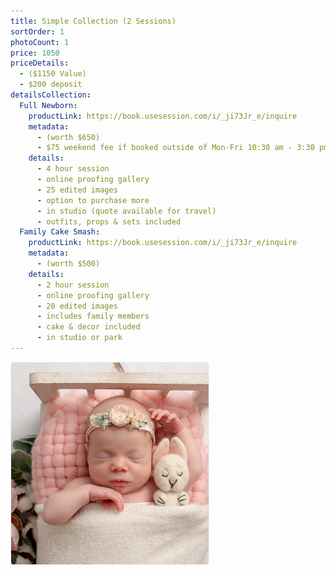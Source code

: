 ```yaml
---
title: Simple Collection (2 Sessions)
sortOrder: 1
photoCount: 1
price: 1050
priceDetails:
  - ($1150 Value)
  - $200 deposit
detailsCollection:
  Full Newborn:
    productLink: https://book.usesession.com/i/_ji73Jr_e/inquire
    metadata:
      - (worth $650)
      - $75 weekend fee if booked outside of Mon-Fri 10:30 am - 3:30 pm
    details:
      - 4 hour session
      - online proofing gallery
      - 25 edited images
      - option to purchase more
      - in studio (quote available for travel)
      - outfits, props & sets included
  Family Cake Smash:
    productLink: https://book.usesession.com/i/_ji73Jr_e/inquire
    metadata:
      - (worth $500)
    details:
      - 2 hour session
      - online proofing gallery
      - 20 edited images
      - includes family members
      - cake & decor included
      - in studio or park
---
```


![Baby In Crib](../../assets/babyInCrib.jpg)
